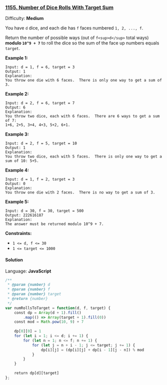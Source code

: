 ### [1155\. Number of Dice Rolls With Target Sum](https://leetcode.com/problems/number-of-dice-rolls-with-target-sum/)

Difficulty: **Medium**


You have `d` dice, and each die has `f` faces numbered `1, 2, ..., f`.

Return the number of possible ways (out of `f<sup>d</sup>` total ways) **modulo `10^9 + 7`** to roll the dice so the sum of the face up numbers equals `target`.

**Example 1:**

```
Input: d = 1, f = 6, target = 3
Output: 1
Explanation: 
You throw one die with 6 faces.  There is only one way to get a sum of 3.
```

**Example 2:**

```
Input: d = 2, f = 6, target = 7
Output: 6
Explanation: 
You throw two dice, each with 6 faces.  There are 6 ways to get a sum of 7:
1+6, 2+5, 3+4, 4+3, 5+2, 6+1.
```

**Example 3:**

```
Input: d = 2, f = 5, target = 10
Output: 1
Explanation: 
You throw two dice, each with 5 faces.  There is only one way to get a sum of 10: 5+5.
```

**Example 4:**

```
Input: d = 1, f = 2, target = 3
Output: 0
Explanation: 
You throw one die with 2 faces.  There is no way to get a sum of 3.
```

**Example 5:**

```
Input: d = 30, f = 30, target = 500
Output: 222616187
Explanation: 
The answer must be returned modulo 10^9 + 7.
```

**Constraints:**

*   `1 <= d, f <= 30`
*   `1 <= target <= 1000`


#### Solution

Language: **JavaScript**

```javascript
/**
 * @param {number} d
 * @param {number} f
 * @param {number} target
 * @return {number}
 */
var numRollsToTarget = function(d, f, target) {
    const dp = Array(d + 1).fill()
        .map(() => Array(target + 1).fill(0))
    const mod = Math.pow(10, 9) + 7
    
    dp[0][0] = 1
    for (let i = 1; i <= d; i += 1) {
        for (let n = 1; n <= f; n += 1) {
            for (let j = n + i - 1; j <= target; j += 1) {
                dp[i][j] = (dp[i][j] + dp[i - 1][j - n]) % mod
            }
        }
    }
 
    return dp[d][target] 
};
```